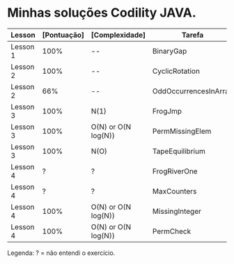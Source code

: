 # Minhas soluções Codility JAVA.


| Lesson | [Pontuação] | [Complexidade] | Tarefa
| ------------ | ------------ | ------------ | ------------ |
| Lesson 1 | 100% | --  | BinaryGap
| Lesson 2 | 100% | --  | CyclicRotation 
| Lesson 2 | 66% | --  | OddOccurrencesInArray
| Lesson 3 | 100% | N(1) |  FrogJmp
| Lesson 3 | 100% | O(N) or O(N log(N)) |  PermMissingElem
| Lesson 3 | 100% | N(O) | TapeEquilibrium
| Lesson 4 | ? | ? | FrogRiverOne
| Lesson 4 | ? | ? | MaxCounters
| Lesson 4 | 100% | O(N) or O(N log(N))  | MissingInteger
| Lesson 4 | 100%  | O(N) or O(N log(N))  | PermCheck

Legenda: 
? = não entendi o exercício.
